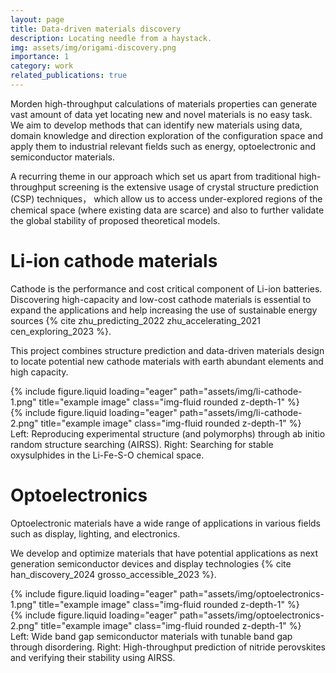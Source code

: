 ```yaml
---
layout: page
title: Data-driven materials discovery
description: Locating needle from a haystack.
img: assets/img/origami-discovery.png
importance: 1
category: work
related_publications: true
---
```


Morden high-throughput calculations of materials properties can generate vast amount of data yet locating new and novel materials is no easy task.
We aim to develop methods that can identify new materials using data, domain knowledge and direction exploration of the configuration space and apply them to industrial relevant fields such as energy, optoelectronic and semiconductor materials.

A recurring theme in our approach which set us apart from traditional high-throughput screening is the extensive usage of crystal structure prediction (CSP) techniques， which allow us to access under-explored regions of the chemical space (where existing data are scarce) and also to further validate the global stability of proposed theoretical models.

# Li-ion cathode materials

Cathode is the performance and cost critical component of Li-ion batteries.
Discovering high-capacity and low-cost cathode materials is essential to expand the applications and help increasing the use of sustainable energy sources  {% cite zhu_predicting_2022 zhu_accelerating_2021 cen_exploring_2023 %}.

This project combines structure prediction and data-driven materials design to locate potential new cathode materials with earth abundant elements and high capacity.

<div class="row">
    <div class="col-sm mt-3 mt-md-0">
        {% include figure.liquid loading="eager" path="assets/img/li-cathode-1.png" title="example image" class="img-fluid rounded z-depth-1" %}
    </div>
    <div class="col-sm mt-3 mt-md-0">
        {% include figure.liquid loading="eager" path="assets/img/li-cathode-2.png" title="example image" class="img-fluid rounded z-depth-1" %}
    </div>
</div>
<div class="caption">
Left: Reproducing experimental structure (and polymorphs) through ab initio random structure searching (AIRSS).
Right: Searching for stable oxysulphides in the Li-Fe-S-O chemical space.
</div>



# Optoelectronics

Optoelectronic materials have a wide range of applications in various fields such as display, lighting, and electronics.

We develop and optimize materials that have potential applications as next generation semiconductor devices and display technologies {% cite han_discovery_2024 grosso_accessible_2023 %}.


<div class="row">
    <div class="col-sm mt-3 mt-md-0">
        {% include figure.liquid loading="eager" path="assets/img/optoelectronics-1.png" title="example image" class="img-fluid rounded z-depth-1" %}
    </div>
    <div class="col-sm mt-3 mt-md-0">
        {% include figure.liquid loading="eager" path="assets/img/optoelectronics-2.png" title="example image" class="img-fluid rounded z-depth-1" %}
    </div>
</div>
<div class="caption">
Left: Wide band gap semiconductor materials with tunable band gap through disordering.
Right: High-throughput prediction of nitride perovskites and verifying their stability using AIRSS.
</div>



